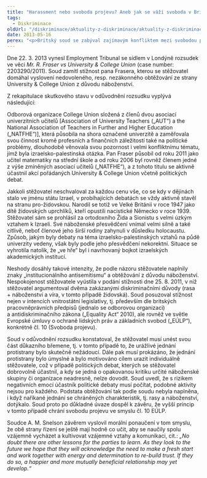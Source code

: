 ```yaml
---
title: "Harassment nebo svoboda projevu? Aneb jak se váží svoboda v Británii"
tags:
  - Diskriminace
oldUrl: "/diskriminace/aktuality-z-diskriminace/aktuality-z-diskriminace-2013/harassment-nebo-svoboda-projevu-aneb-jak-se-vazi-svoboda-v-britanii/"
date: 2013-05-16
perex: "<p>Britský soud se zabýval zajímavým konfliktem mezi svobodou projevu a náboženskou svobodou. Na pozadí případu stojí kritika státu Izrael a obvinění z vícenásobné diskriminace v akademickém prostředí.</p>"
---
```


<!-- imported from the old website -->

<p class="align-blok">Dne 22. 3. 2013 vynesl Employment Tribunal se sídlem v Londýně rozsudek ve věci <em>Mr. R. Fraser vs University &amp; College Union</em> (case number: 2203290/2011). Soud zamítl stížnost pana Frasera, kterou se stěžovatel domáhal vyslovení nedovoleného, resp. nezákonného obtěžování ze strany University &amp; College Union z důvodu náboženství. </p><p class="align-blok">Z rekapitulace skutkového stavu v odůvodnění rozsudku vyplývá následující: </p><p class="align-blok">Odborová organizace College Union složená z členů dvou asociací univerzitních učitelů [Association of University Teachers („AUT“) a the National Association of Teachers in Further and Higher Education („NATFHE“)], která působila na shora označené univerzitě a zaměřovala svou činnost kromě profesních a finančních záležitostí také na politické problémy, dlouhodobě věnovala svou pozornost i velmi konfliktnímu tématu, jímž byla izraelsko-palestinská otázka. Pan Fraser působil od roku 2011 jako učitel matematiky na střední škole a od roku 2006 byl rovněž členem jedné z výše zmíněných asociací učitelů („NATFHE“), a z tohoto titulu se aktivně účastnil akcí pořádaných University &amp; College Union včetně politických debat.</p><p class="align-blok">Jakkoli stěžovatel neschvaloval za každou cenu vše, co se kdy v dějinách stalo ve jménu státu Izrael, v probíhajících debatách se vždy aktivně stavěl na stranu pro-židovskou. Narodil se totiž ve Velké Británii v roce 1947 jako dítě židovských uprchlíků, kteří opustili nacistické Německo v roce 1939. Stěžovatel sám se prohlásil za ortodoxního Žida a Sionistu s velmi úzkým vztahem k Izraeli. Své náboženské přesvědčení vnímal velmi silně a také citlivě, neboť členové jeho širší rodiny zahynuli v důsledku holocaustu. Způsob, jakým byly debaty na téma izraelsko-palestinských vztahů na půdě univerzity vedeny, však byly podle jeho přesvědčení nekorektní. Situace se vyhrotila natolik, že „ve hře“ byl i navrhovaný bojkot izraelských akademických institucí.  </p><p class="align-blok">Neshody dosáhly takové intenzity, že podle názoru stěžovatele naplnily znaky „institucionálního antisemitismu“ a obtěžování z důvodu náboženství. Nespokojenost stěžovatele vyústila v podání stížnosti dne 25. 8. 2011, v níž stěžovatel argumentoval dvěma zakázanými diskriminačními důvody (rasa + náboženství a víra, v tomto případě židovská). Soud posuzoval stížnost nejen v intencích vnitrostátní legislativy, tj. především dle britských pracovněprávních předpisů (jednalo se odborovou organizaci) a antidiskriminačního zákona („Equality Act“ 2010), ale rovněž ve světle Evropské úmluvy o ochraně lidských práv a základních svobod („EÚLP“), konkrétně čl. 10 (Svoboda projevu). </p><p class="align-blok">Soud v odůvodnění rozsudku konstatoval, že stěžovatel musí unést svou část důkazního břemene, tj. v tomto případě to, že urážlivé jednání protistrany bylo skutečně nežádoucí. Dále pak musí prokázáno, že jednání protistrany bylo úmyslné a bylo motivováno cílem urazit individuálně stěžovatele, což v případě politických debat, kterých se stěžovatel dobrovolně účastnil, a kdy se jedná o opakovanou kritiku určité náboženské skupiny či organizace neadresně, nelze dovodit. Soud uvedl, že s rizikem negativních emocí účastník politické debaty musí počítat, podobné aktivity nejsou pro každého. Podstata obtěžování tak podle soudu nebyla naplněna, i když naříkané jednání se chráněných charakteristik, tj. rasy a náboženství, dotýkalo. Soud proto po důkladné úvaze dospěl k závěru, že vyšší princip v tomto případě chrání svobodu projevu ve smyslu čl. 10 EÚLP. </p><p class="align-blok">Soudce A. M. Snelson závěrem vyslovil morální ponaučení v tom smyslu, že obě strany řízení se ještě mají hodně co učit, aby se naučily spolu vzájemně vycházet a kultivovat vzájemné vztahy a komunikaci, cit.: <em>„No doubt there are other lessons for the parties to learn. As they look to the future we hope that they will acknowledge the need to make a fresh start and work together with energy and determination to re-build trust. If they do so, a happier and more mutually beneficial relationship may yet develop.“</em> </p>
